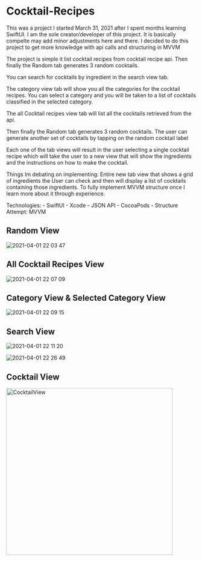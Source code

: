 # Cocktail-Recipes

This was a project I started March 31, 2021 after I spent months learning SwiftUI. I am the sole creator/developer of this project. It is basically compelte may add minor adjustments here and there. I decided to do this project to get more knowledge with api calls and structuring in MVVM

The project is simple it list cocktail recipes from cocktail recipe api. Then finally the Random tab generates 3 random cocktails.

You can search for cocktails by ingredient in the search view tab.

The category view tab will show you all the categories for the cocktail recipes. You can select a category and you will be taken to a list of cocktails classified in the selected category.

The all Cocktail recipes view tab will list all the cocktails retrieved from the api.

Then finally the Random tab generates 3 random cocktails. The user can generate another set of cocktails by tapping on the random cocktail label

Each one of the tab views will result in the user selecting a single cocktail recipe which will take the user to a new view that will show the ingredients and the instructions on how to make the cocktail.

Things Im debating on implementing: Entire new tab view that shows a grid of ingredients the User can check and then will display a list of cocktails containing those ingredients. To fully implement MVVM structure once I learn more about it through experience.

Technologies: - SwiftUI - Xcode - JSON API - CocoaPods - Structure Attempt: MVVM 

Random View
-
![2021-04-01 22 03 47](https://user-images.githubusercontent.com/57690548/113375965-3adcd480-9336-11eb-80e7-6ea87b4d0edb.gif)



All Cocktail Recipes View
-
![2021-04-01 22 07 09](https://user-images.githubusercontent.com/57690548/113376184-bc346700-9336-11eb-8193-637b2d233167.gif)


Category View & Selected Category View
-
![2021-04-01 22 09 15](https://user-images.githubusercontent.com/57690548/113376295-faca2180-9336-11eb-98c7-05b1c82f36ae.gif)


Search View
-

![2021-04-01 22 11 20](https://user-images.githubusercontent.com/57690548/113376401-4250ad80-9337-11eb-9a11-6093d2999fb9.gif)


![2021-04-01 22 26 49](https://user-images.githubusercontent.com/57690548/113377257-6a411080-9339-11eb-946f-4279e9f400ec.gif)


Cocktail View
-
<img width="441" alt="CocktailView" src="https://user-images.githubusercontent.com/57690548/113372569-986d2300-932e-11eb-951c-901a2d4a7a72.png">






